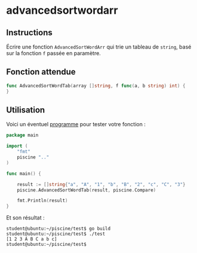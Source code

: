 # advancedsortwordarr

## Instructions

Écrire une fonction `AdvancedSortWordArr` qui trie un tableau de `string`, basé sur la fonction `f` passée en paramètre.

## Fonction attendue

```go
func AdvancedSortWordTab(array []string, f func(a, b string) int) {
}
```

## Utilisation

Voici un éventuel [programme](TODO-LINK) pour tester votre fonction :

```go
package main

import (
	"fmt"
	piscine ".."
)

func main() {

	result := []string{"a", "A", "1", "b", "B", "2", "c", "C", "3"}
	piscine.AdvancedSortWordTab(result, piscine.Compare)

	fmt.Println(result)
}
```

Et son résultat :

```console
student@ubuntu:~/piscine/test$ go build
student@ubuntu:~/piscine/test$ ./test
[1 2 3 A B C a b c]
student@ubuntu:~/piscine/test$
```
